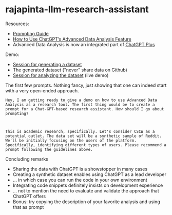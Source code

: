 # rajapinta-llm-research-assistant

Resources: 
* [Prompting Guide](https://www.promptingguide.ai/)
* [How to Use ChatGPT’s Advanced Data Analysis Feature](https://mitsloanedtech.mit.edu/ai/tools/data-analysis/how-to-use-chatgpts-advanced-data-analysis-feature/)
* Advanced Data Analysis is now an integrated part of [ChatGPT Plus](https://openai.com/index/chatgpt-plus) 


Demo:
* [Session for generating a dataset](https://chat.openai.com/share/de26bf5b-0984-4d96-a388-20ddf93681d3)
* The generated dataset ("never" share data on Github)
* [Session for analyzing the dataset](https://chat.openai.com/share/793c6c92-7aa2-4c22-87fd-dd6cca0543fb) (live demo)

The first few prompts. Nothing fancy, just showing that one can indeed start with a very open-ended approach. 

    Hey, I am getting ready to give a demo on how to use Advanced Data Analysis as a research tool. The first thing would be to create a prompt for a Chat-GPT-based research assistant. How should I go about prompting?



    This is academic research, specifically. Let's consider CSCW as a potential outlet. The data set will be a synthetic sample of Reddit. We'll be initially focusing on the users of the platform. Specifically, identifying different types of users. Please recommend a prompt following the guidelines above.

Concluding remarks

* Sharing the data with ChatGPT is a showstopper in many cases 
* Creating a synthetic dataset enables using ChatGPT as a lead developer
* ... in which case you can run the code in your own environment
* Integrating code snippets definitely insists on development experience
* ... not to mention the need to evaluate and validate the approach that ChatGPT offers
* Bonus: try copying the description of your favorite analysis and using that as prompt